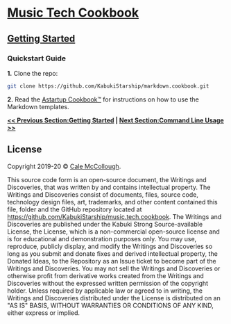 # [Music Tech Cookbook](../)

## [Getting Started](./)

### Quickstart Guide

**1.** Clone the repo:

```Bash
git clone https://github.com/KabukiStarship/markdown.cookbook.git
```

**2.** Read the [Astartup Cookbook™](https://github.com/KabukiStarship/astartup.cookbook/tree/master/getting_started/markdown/) for instructions on how to use the Markdown templates.

**[<< Previous Section:Getting Started](./) | [Next Section:Command Line Usage >>](./command_line_usage.md)**

## License

Copyright 2019-20 © [Cale McCollough](https://cookingwithcale.org).

This source code form is an open-source document, the Writings and Discoveries, that was written by and contains intellectual property. The Writings and Discoveries consist of documents, files, source code, technology design files, art, trademarks, and other content contained this file, folder and the GitHub repository located at <https://github.com/KabukiStarship/music.tech.cookbook>. The Writings and Discoveries are published under the Kabuki Strong Source-available License, the License, which is a non-commercial open-source license and is for educational and demonstration purposes only. You may use, reproduce, publicly display, and modify the Writings and Discoveries so long as you submit and donate fixes and derived intellectual property, the Donated Ideas, to the Repository as an Issue ticket to become part of the Writings and Discoveries. You may not sell the Writings and Discoveries or otherwise profit from derivative works created from the Writings and Discoveries without the expressed written permission of the copyright holder. Unless required by applicable law or agreed to in writing, the Writings and Discoveries distributed under the License is distributed on an "AS IS" BASIS, WITHOUT WARRANTIES OR CONDITIONS OF ANY KIND, either express or implied.
